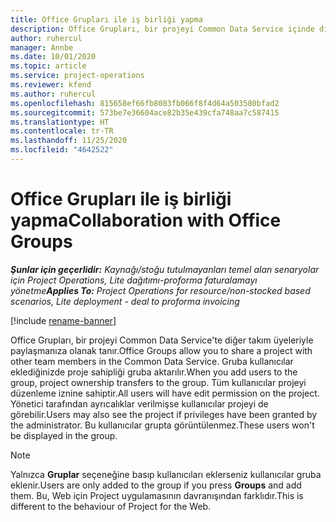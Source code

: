 ```yaml
---
title: Office Grupları ile iş birliği yapma
description: Office Grupları, bir projeyi Common Data Service içinde diğer takım üyeleriyle paylaşmanıza olanak tanır.
author: ruhercul
manager: Annbe
ms.date: 10/01/2020
ms.topic: article
ms.service: project-operations
ms.reviewer: kfend
ms.author: ruhercul
ms.openlocfilehash: 815658ef66fb8083fb066f8f4d64a503580bfad2
ms.sourcegitcommit: 573be7e36604ace82b35e439cfa748aa7c587415
ms.translationtype: HT
ms.contentlocale: tr-TR
ms.lasthandoff: 11/25/2020
ms.locfileid: "4642522"
---
```

# <a name="collaboration-with-office-groups"></a><span data-ttu-id="6ef4a-103">Office Grupları ile iş birliği yapma</span><span class="sxs-lookup"><span data-stu-id="6ef4a-103">Collaboration with Office Groups</span></span>

<span data-ttu-id="6ef4a-104">_**Şunlar için geçerlidir:** Kaynağı/stoğu tutulmayanları temel alan senaryolar için Project Operations, Lite dağıtımı-proforma faturalamayı yönetme_</span><span class="sxs-lookup"><span data-stu-id="6ef4a-104">_**Applies To:** Project Operations for resource/non-stocked based scenarios, Lite deployment - deal to proforma invoicing_</span></span>

[!include [rename-banner](~/includes/cc-data-platform-banner.md)]

<span data-ttu-id="6ef4a-105">Office Grupları, bir projeyi Common Data Service'te diğer takım üyeleriyle paylaşmanıza olanak tanır.</span><span class="sxs-lookup"><span data-stu-id="6ef4a-105">Office Groups allow you to share a project with other team members in the Common Data Service.</span></span> <span data-ttu-id="6ef4a-106">Gruba kullanıcılar eklediğinizde proje sahipliği gruba aktarılır.</span><span class="sxs-lookup"><span data-stu-id="6ef4a-106">When you add users to the group, project ownership transfers to the group.</span></span> <span data-ttu-id="6ef4a-107">Tüm kullanıcılar projeyi düzenleme iznine sahiptir.</span><span class="sxs-lookup"><span data-stu-id="6ef4a-107">All users will have edit permission on the project.</span></span> <span data-ttu-id="6ef4a-108">Yönetici tarafından ayrıcalıklar verilmişse kullanıcılar projeyi de görebilir.</span><span class="sxs-lookup"><span data-stu-id="6ef4a-108">Users may also see the project if privileges have been granted by the administrator.</span></span> <span data-ttu-id="6ef4a-109">Bu kullanıcılar grupta görüntülenmez.</span><span class="sxs-lookup"><span data-stu-id="6ef4a-109">These users won't be displayed in the group.</span></span>

> [!NOTE] 
> <span data-ttu-id="6ef4a-110">Yalnızca **Gruplar** seçeneğine basıp kullanıcıları eklerseniz kullanıcılar gruba eklenir.</span><span class="sxs-lookup"><span data-stu-id="6ef4a-110">Users are only added to the group if you press **Groups** and add them.</span></span> <span data-ttu-id="6ef4a-111">Bu, Web için Project uygulamasının davranışından farklıdır.</span><span class="sxs-lookup"><span data-stu-id="6ef4a-111">This is different to the behaviour of Project for the Web.</span></span> 

